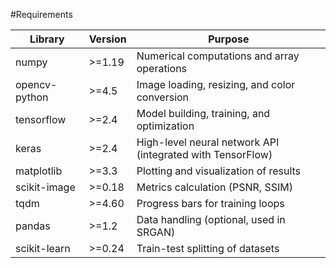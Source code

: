 #Requirements

| Library          | Version    | Purpose                          |
|------------------|------------|----------------------------------|
| numpy           | >=1.19     | Numerical computations and array operations |
| opencv-python   | >=4.5      | Image loading, resizing, and color conversion |
| tensorflow      | >=2.4      | Model building, training, and optimization |
| keras           | >=2.4      | High-level neural network API (integrated with TensorFlow) |
| matplotlib      | >=3.3      | Plotting and visualization of results |
| scikit-image    | >=0.18     | Metrics calculation (PSNR, SSIM) |
| tqdm            | >=4.60     | Progress bars for training loops |
| pandas          | >=1.2      | Data handling (optional, used in SRGAN) |
| scikit-learn    | >=0.24     | Train-test splitting of datasets |

